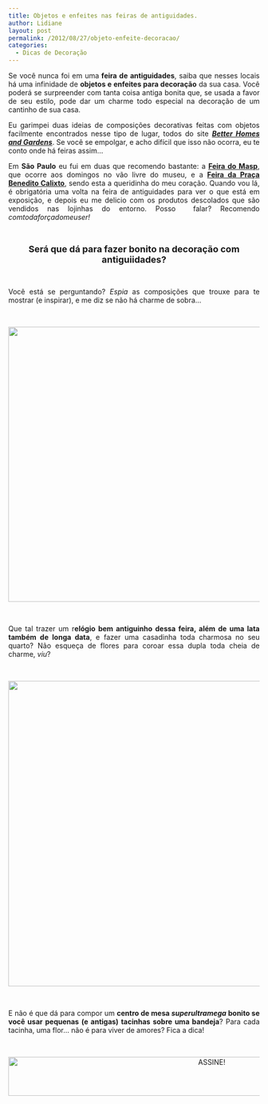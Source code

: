 ```yaml
---
title: Objetos e enfeites nas feiras de antiguidades.
author: Lidiane
layout: post
permalink: /2012/08/27/objeto-enfeite-decoracao/
categories:
  - Dicas de Decoração
---
```

<p style="text-align: justify;">
  Se você nunca foi em uma<strong> feira de antiguidades</strong>, saiba que nesses locais há uma infinidade de <strong>objetos e enfeites para decoração</strong> da sua casa. Você poderá se surpreender com tanta coisa antiga bonita que, se usada a favor de seu estilo, pode dar um charme todo especial na decoração de um cantinho de sua casa.
</p>

<p style="text-align: justify;" align="justify">
  Eu garimpei duas ideias de composições decorativas feitas com objetos facilmente encontrados nesse tipo de lugar, todos do site <strong><em><a href="http://www.bhg.com/" target="_blank" rel="noopener noreferrer">Better Homes and Gardens</a></em></strong>. Se você se empolgar, e acho difícil que isso não ocorra, eu te conto onde há feiras assim…
</p>

<!--more-->

<p align="justify">
  Em <strong>São Paulo</strong> eu fui em duas que recomendo bastante: a <strong><a href="http://www.aaesp.art.br/historia_index.asp" target="_blank" rel="noopener noreferrer">Feira do Masp</a></strong>, que ocorre aos domingos no vão livre do museu, e a <strong><a href="http://www.pracabeneditocalixto.com.br/" target="_blank" rel="noopener noreferrer">Feira da Praça Benedito Calixto</a></strong>, sendo esta a queridinha do meu coração. Quando vou lá, é obrigatória uma volta na feira de antiguidades para ver o que está em exposição, e depois eu me delicio com os produtos descolados que são vendidos nas lojinhas do entorno. Posso  falar? Recomendo <em>comtodaforçadomeuser!</em>
</p>

&nbsp;

<p align="center">
  <strong><span style="font-size: large;">Será que dá para fazer bonito na decoração com antiguiidades?</span></strong>
</p>

&nbsp;

<p align="justify">
  Você está se perguntando? <em>Espia</em> as composições que trouxe para te mostrar (e inspirar), e me diz se não há charme de sobra…
</p>

&nbsp;

<p align="center">
  <a href="http://www.trololodemulher.com.br/2012/08/27/objeto-enfeite-decoracao/objetos-enfeites-decoracao-antiguidades/" rel="attachment wp-att-9053"><img class="alignnone size-full wp-image-9053" title="OBJETOS-ENFEITES-DECORACAO-ANTIGUIDADES" src="https://www.trololodemulher.com.br/2012/08/OBJETOS-ENFEITES-DECORACAO-ANTIGUIDADES.jpg" alt="" width="550" height="550" /></a>
</p>

&nbsp;

<p align="justify">
  Que tal trazer um r<strong>elógio bem antiguinho dessa feira, além de uma lata também de longa data</strong>, e fazer uma casadinha toda charmosa no seu quarto? Não esqueça de flores para coroar essa dupla toda cheia de charme, <em>viu</em>?
</p>

&nbsp;

<p align="center">
  <a href="http://www.trololodemulher.com.br/2012/08/27/objeto-enfeite-decoracao/objetos-enfeites-decoracao-antiguidades2/" rel="attachment wp-att-9054"><img class="alignnone size-full wp-image-9054" title="OBJETOS-ENFEITES-DECORACAO-ANTIGUIDADES[2]" src="https://www.trololodemulher.com.br/2012/08/OBJETOS-ENFEITES-DECORACAO-ANTIGUIDADES2.jpg" alt="" width="550" height="611" /></a>
</p>

&nbsp;

<p align="justify">
  E não é que dá para compor um <strong>centro de mesa <em>superultramega</em> bonito se você usar pequenas (e antigas) tacinhas sobre uma bandeja</strong>? Para cada tacinha, uma flor… não é para viver de amores? Fica a dica!
</p>

&nbsp;

<p align="center">
  <a href="http://feedburner.google.com/fb/a/mailverify?uri=blogBichaFemea&loc=en_US" target="_blank" rel="noopener noreferrer"><img class="alignnone size-full wp-image-10439" src="https://www.trololodemulher.com.br/2014/09/ASSINE.png" alt="ASSINE!" width="800" height="78" /></a>
</p>